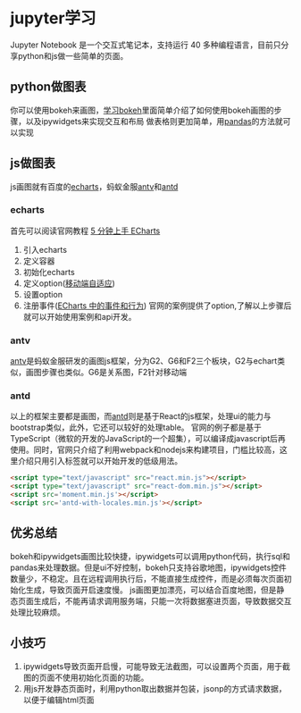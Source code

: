 # jupyter学习
Jupyter Notebook 是一个交互式笔记本，支持运行 40 多种编程语言，目前只分享python和js做一些简单的页面。
## python做图表
你可以使用bokeh来画图，[学习bokeh](https://e271828182.github.io/BokehStudy/)里面简单介绍了如何使用bokeh画图的步骤，以及ipywidgets来实现交互和布局
做表格则更加简单，用[pandas](https://pandas.pydata.org/pandas-docs/stable/style.html)的方法就可以实现

## js做图表
js画图就有百度的[echarts](http://echarts.baidu.com/)，蚂蚁金服[antv](https://antv.alipay.com/zh-cn/index.html)和[antd](https://ant.design/index-cn)

### echarts
首先可以阅读官网教程 [5 分钟上手 ECharts](http://echarts.baidu.com/tutorial.html#5%20%E5%88%86%E9%92%9F%E4%B8%8A%E6%89%8B%20ECharts)
1. 引入echarts
2. 定义容器
3. 初始化echarts
4. 定义option([移动端自适应](http://echarts.baidu.com/tutorial.html#%E7%A7%BB%E5%8A%A8%E7%AB%AF%E8%87%AA%E9%80%82%E5%BA%94))
5. 设置option
6. 注册事件([ECharts 中的事件和行为](http://echarts.baidu.com/tutorial.html#ECharts%20%E4%B8%AD%E7%9A%84%E4%BA%8B%E4%BB%B6%E5%92%8C%E8%A1%8C%E4%B8%BA))
官网的案例提供了option,了解以上步骤后就可以开始使用案例和api开发。

### antv
[antv](https://antv.alipay.com/zh-cn/index.html)是蚂蚁金服研发的画图js框架，分为G2、G6和F2三个板块，G2与echart类似，画图步骤也类似。G6是关系图，F2针对移动端

### antd
以上的框架主要都是画图，而[antd](https://ant.design/index-cn)则是基于React的js框架，处理ui的能力与bootstrap类似，此外，它还可以较好的处理table。
官网的例子都是基于TypeScript（微软的开发的JavaScript的一个超集），可以编译成javascript后再使用。同时，官网只介绍了利用webpack和nodejs来构建项目，门槛比较高，这里介绍只用引入标签就可以开始开发的低级用法。
```html
<script type="text/javascript" src="react.min.js"></script>
<script type="text/javascript" src="react-dom.min.js"></script>
<script src='moment.min.js'></script>
<script src='antd-with-locales.min.js'></script>
```
## 优劣总结
bokeh和ipywidgets画图比较快捷，ipywidgets可以调用python代码，执行sql和pandas来处理数据。但是ui不好控制，bokeh只支持谷歌地图，ipywidgets控件数量少，不稳定。且在远程调用执行后，不能直接生成控件，而是必须每次页面初始化生成，导致页面开启速度慢。
js画图更加漂亮，可以结合百度地图，但是静态页面生成后，不能再请求调用服务端，只能一次将数据塞进页面，导致数据交互处理比较麻烦。

## 小技巧
1. ipywidgets导致页面开启慢，可能导致无法截图，可以设置两个页面，用于截图的页面不使用初始化页面的功能。
2. 用js开发静态页面时，利用python取出数据并包装，jsonp的方式请求数据，以便于编辑html页面


